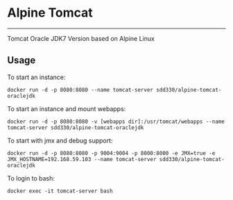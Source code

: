 
# Alpine Tomcat
------------
Tomcat Oracle JDK7 Version based on Alpine Linux

## Usage

To start an instance:

	docker run -d -p 8080:8080 --name tomcat-server sdd330/alpine-tomcat-oraclejdk
	
To start an instance and mount webapps:

	docker run -d -p 8080:8080 -v [webapps dir]:/usr/tomcat/webapps --name tomcat-server sdd330/alpine-tomcat-oraclejdk

To start with jmx and debug support:

	docker run -d -p 8080:8080 -p 9004:9004 -p 8000:8000 -e JMX=true -e JMX_HOSTNAME=192.168.59.103 --name tomcat-server sdd330/alpine-tomcat-oraclejdk

To login to bash:
	
	docker exec -it tomcat-server bash


